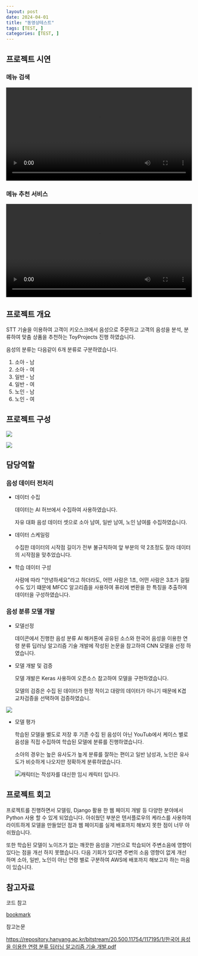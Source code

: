 ```yaml
---
layout: post
date: 2024-04-01
title: "동영상테스트"
tags: [TEST, ]
categories: [TEST, ]
---
```



## 프로젝트 시연


### 메뉴 검색 


<video width="100%" controls>
          <source src="/assets/video/2024-04-01-동영상테스트.md/0.mp4" type="video/mp4">
        </video>


### 메뉴 추천 서비스


<video width="100%" controls>
          <source src="/assets/video/2024-04-01-동영상테스트.md/0.mp4" type="video/mp4">
        </video>


## 프로젝트 개요


STT 기술을 이용하여 고객이 키오스크에서 음성으로 주문하고 고객의 음성을 분석, 분류하여 맞춤 상품을 추천하는 ToyProjects 진행 하였습니다.


음성의 분류는 다음같이 6개 분류로 구분하였습니다.

1. 소아 - 남
2. 소아 - 여
3. 일반 - 남
4. 일반 - 여
5. 노인 - 남
6. 노인 - 여

## 프로젝트 구성


![](https://prod-files-secure.s3.us-west-2.amazonaws.com/3bd262ef-c8d0-433c-ac70-cb2307eaa2fb/9ab8c151-87ad-4f57-abe9-70509d6c06a1/Untitled.png?X-Amz-Algorithm=AWS4-HMAC-SHA256&X-Amz-Content-Sha256=UNSIGNED-PAYLOAD&X-Amz-Credential=AKIAT73L2G45HZZMZUHI%2F20240405%2Fus-west-2%2Fs3%2Faws4_request&X-Amz-Date=20240405T002043Z&X-Amz-Expires=3600&X-Amz-Signature=363df7332ae42a6cfc9805662d6b900fe5a8b81c1f194ddf160ad1fd981b8631&X-Amz-SignedHeaders=host&x-id=GetObject)


![](https://prod-files-secure.s3.us-west-2.amazonaws.com/3bd262ef-c8d0-433c-ac70-cb2307eaa2fb/ae2737af-12a4-44b7-b56c-7a451a9bb0c7/Untitled.png?X-Amz-Algorithm=AWS4-HMAC-SHA256&X-Amz-Content-Sha256=UNSIGNED-PAYLOAD&X-Amz-Credential=AKIAT73L2G45HZZMZUHI%2F20240405%2Fus-west-2%2Fs3%2Faws4_request&X-Amz-Date=20240405T002043Z&X-Amz-Expires=3600&X-Amz-Signature=765ad9f69dbf0cead61729dee739147678f04113c65d843faad0c10e7023877c&X-Amz-SignedHeaders=host&x-id=GetObject)


## **담당역할**


### 음성 데이터 전처리

- 데이터 수집

	데이터는 AI 허브에서 수집하여 사용하였습니다.


	자유 대화 음성 데이터 셋으로 소아 남여, 일반 남여, 노인 남여를 수집하였습니다.

- 데이터 스케일링

	수집한 데이터의 시작점 길이가 전부 불규칙하여 앞 부분의 약 2초정도 잘라 데이터의 시작점을 맞추었습니다.

- 학습 데이터 구성

	사람에 따라 "안녕하세요"라고 하더라도, 어떤 사람은 1초, 어떤 사람은 3초가 걸릴 수도 있기 떄문에 MFCC 알고리즘을 사용하여 퓨리에 변환을 한 특징을 추출하여 데이터을 구성하였습니다.


### 음성 분류 모델 개발

- 모델선정

	데이콘에서 진행한 음성 분류 AI 해커톤에 공유된 소스와 한국어 음성을 이용한 연령 분류 딥러닝 알고리즘 기술 개발에 작성된 논문을 참고하여 CNN 모델을 선정 하였습니다.

- 모델 개발 및 검증

	모델 개발은 Keras 사용하여 오픈소스 참고하여 모델을 구현하였습니다.


	모델의 검증은 수집 된 데이터가 한정 적이고 대량의 데이터가 아니기 때문에 K겹 교차검증을 선택하여 검증하였습니. 


![](https://prod-files-secure.s3.us-west-2.amazonaws.com/3bd262ef-c8d0-433c-ac70-cb2307eaa2fb/ce8cdb05-a62e-4792-a66f-fe77964d5971/Untitled.png?X-Amz-Algorithm=AWS4-HMAC-SHA256&X-Amz-Content-Sha256=UNSIGNED-PAYLOAD&X-Amz-Credential=AKIAT73L2G45HZZMZUHI%2F20240405%2Fus-west-2%2Fs3%2Faws4_request&X-Amz-Date=20240405T002043Z&X-Amz-Expires=3600&X-Amz-Signature=dc6b04ac4d1d973eb1bb549486b8476f5148f0805878ed42e3298cea8ac9e02c&X-Amz-SignedHeaders=host&x-id=GetObject)

- 모델 평가

	학습된 모델을 별도로 저장 후 기존 수집 된 음성이 아닌 YouTub에서 케이스 별로 음성을 직접 수집하여 학습된 모델에 분류를 진행하였습니다.


	소아의 경우는 높은 유사도가 높게 분류를 잘하는 편이고 일반 남성과, 노인은 유사도가 비슷하게 나오지만 정확하게 분류하였습니다.


	![캐릭터는 작성자를 대신한 임시 캐릭터 입니다. ](https://prod-files-secure.s3.us-west-2.amazonaws.com/3bd262ef-c8d0-433c-ac70-cb2307eaa2fb/499b22b4-5fa6-4519-8b20-2a090eb17173/Untitled.png?X-Amz-Algorithm=AWS4-HMAC-SHA256&X-Amz-Content-Sha256=UNSIGNED-PAYLOAD&X-Amz-Credential=AKIAT73L2G45HZZMZUHI%2F20240405%2Fus-west-2%2Fs3%2Faws4_request&X-Amz-Date=20240405T002044Z&X-Amz-Expires=3600&X-Amz-Signature=e51eeb5d51a5c20afe788ebbee40bbfddf8cfe5c3ee18a7f17142e784e15a4e2&X-Amz-SignedHeaders=host&x-id=GetObject)


## 프로젝트 회고


프로젝트를 진행하면서 모델링, Django 활용 한 웹 페이지 개발 등 다양한 분야에서 Python 사용 할 수 있게 되었습니다. 아쉬웠던 부분은 텐서플로우의 케라스를 사용하여 라이트하게 모델을 만들었던 점과 웹 페이지를 실제 배포까지 해보지 못한 점이 너무 아쉬웠습니다. 


또한 학습된 모델이 노이즈가 없는 깨끗한 음성을 기반으로 학습되어 주변소음에 영향이 있다는 점을 개선 하지 못했습니다.  다음 기회가 있다면 주변의 소음 영향이 없게 개선 하며 소아, 일반, 노인이 아닌 연령 별로 구분하여 AWS에 배포까지 해보고자 하는 마음이 있습니다.


## 참고자료


코드 참고


[bookmark](https://dacon.io/competitions/official/235905/codeshare/5201)


참고논문


[https://repository.hanyang.ac.kr/bitstream/20.500.11754/117195/1/한국어 음성을 이용한 연령 분류 딥러닝 알고리즘 기술 개발.pdf](https://repository.hanyang.ac.kr/bitstream/20.500.11754/117195/1/%ED%95%9C%EA%B5%AD%EC%96%B4%20%EC%9D%8C%EC%84%B1%EC%9D%84%20%EC%9D%B4%EC%9A%A9%ED%95%9C%20%EC%97%B0%EB%A0%B9%20%EB%B6%84%EB%A5%98%20%EB%94%A5%EB%9F%AC%EB%8B%9D%20%EC%95%8C%EA%B3%A0%EB%A6%AC%EC%A6%98%20%EA%B8%B0%EC%88%A0%20%EA%B0%9C%EB%B0%9C.pdf)

